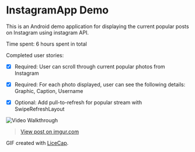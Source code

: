 # InstagramApp Demo

This is an Android demo application for displaying the current popular posts on Instagram using instagram API.

Time spent: 6 hours spent in total

Completed user stories:

 * [x] Required: User can scroll through current popular photos from Instagram
 * [x] Required: For each photo displayed, user can see the following details: Graphic, Caption, Username
 * [x] Optional: Add pull-to-refresh for popular stream with SwipeRefreshLayout
 

<img src='http://imgur.com/3u58Sw6' title='Video Walkthrough' width='' alt='Video Walkthrough' />

<blockquote class="imgur-embed-pub" lang="en" data-id="3u58Sw6"><a href="//imgur.com/3u58Sw6">View post on imgur.com</a></blockquote><script async src="//s.imgur.com/min/embed.js" charset="utf-8"></script>

GIF created with [LiceCap](http://www.cockos.com/licecap/).

